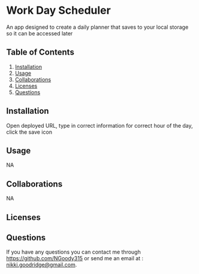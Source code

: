 # Work Day Scheduler

An app designed to create a daily planner that saves to your local storage so it can be accessed later

## Table of Contents
1. [Installation](#install)
2. [Usage](#usage)
3. [Collaborations](#collab)
4. [Licenses](#license)
5. [Questions](#question)

## <a name="install"/>Installation
Open deployed URL, type in correct information for correct hour of the day, click the save icon

## <a name="usage"/>Usage
NA

## <a name="collab"/>Collaborations
NA

## <a name="license"/>Licenses


## <a name="question"/>Questions
If you have any questions you can contact me through https://github.com/NGoody315 or send me an email at : nikki.goodridge@gmail.com.
